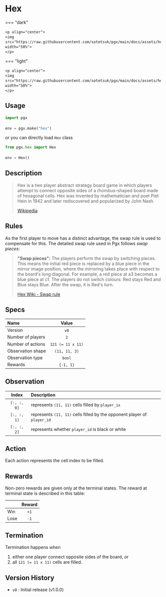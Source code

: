 # Hex

=== "dark" 

    <p align="center">
    <img src="https://raw.githubusercontent.com/sotetsuk/pgx/main/docs/assets/hex_dark.gif" width="50%">
    </p>

=== "light" 

    <p align="center">
    <img src="https://raw.githubusercontent.com/sotetsuk/pgx/main/docs/assets/hex_light.gif" width="50%">
    </p>


## Usage

```py
import pgx

env = pgx.make("hex")
```

or you can directly load `Hex` class

```py
from pgx.hex import Hex

env = Hex()
```

## Description

> Hex is a two player abstract strategy board game in which players attempt to connect opposite sides of a rhombus-shaped board made of hexagonal cells. Hex was invented by mathematician and poet Piet Hein in 1942 and later rediscovered and popularized by John Nash.
> 
> [Wikipedia](https://en.wikipedia.org/wiki/Hex_(board_game))

## Rules

As the first player to move has a distinct advantage, the swap rule is used to compensate for this.
The detailed swap rule used in Pgx follows *swap pieces*:

> **"Swap pieces":** The players perform the swap by switching pieces. This means the initial red piece is replaced by a blue piece in the mirror image position, where the mirroring takes place with respect to the board's long diagonal. For example, a red piece at a3 becomes a blue piece at c1. The players do not switch colours: Red stays Red and Blue stays Blue. After the swap, it is Red's turn.
> 
> [Hex Wiki - Swap rule](https://www.hexwiki.net/index.php/Swap_rule)

## Specs

| Name | Value |
|:---|:----:|
| Version | `v0` |
| Number of players | `2` |
| Number of actions | `121 (= 11 x 11)` |
| Observation shape | `(11, 11, 3)` |
| Observation type | `bool` |
| Rewards | `{-1, 1}` |

## Observation


| Index | Description |
|:---:|:----|
| `[:, :, 0]` | represents `(11, 11)` cells filled by `player_ix` |
| `[:, :, 1]` | represents `(11, 11)` cells filled by the opponent player of `player_id` |
| `[:, :, 2]` | represents whether `player_id` is black or white|

## Action
Each action represents the cell index to be filled.

## Rewards
Non-zero rewards are given only at the terminal states.
The reward at terminal state is described in this table:

| | Reward |
|:---|:----:|
| Win | `+1` |
| Lose | `-1` |

## Termination

Termination happens when 

1. either one player connect opposite sides of the board, or 
2. all `121 (= 11 x 11)` cells are filled.


## Version History

- `v0` : Initial release (v1.0.0)
